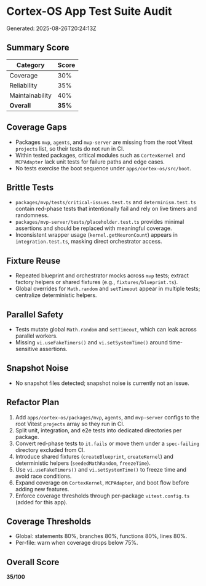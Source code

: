 # Cortex-OS App Test Suite Audit

Generated: 2025-08-26T20:24:13Z

## Summary Score

| Category        | Score   |
| --------------- | ------- |
| Coverage        | 30%     |
| Reliability     | 35%     |
| Maintainability | 40%     |
| **Overall**     | **35%** |

## Coverage Gaps

- Packages `mvp`, `agents`, and `mvp-server` are missing from the root Vitest `projects` list, so their tests do not run in CI.
- Within tested packages, critical modules such as `CortexKernel` and `MCPAdapter` lack unit tests for failure paths and edge cases.
- No tests exercise the boot sequence under `apps/cortex-os/src/boot`.

## Brittle Tests

- `packages/mvp/tests/critical-issues.test.ts` and `determinism.test.ts` contain red-phase tests that intentionally fail and rely on live timers and randomness.
- `packages/mvp-server/tests/placeholder.test.ts` provides minimal assertions and should be replaced with meaningful coverage.
- Inconsistent wrapper usage (`kernel.getNeuronCount`) appears in `integration.test.ts`, masking direct orchestrator access.

## Fixture Reuse

- Repeated blueprint and orchestrator mocks across `mvp` tests; extract factory helpers or shared fixtures (e.g., `fixtures/blueprint.ts`).
- Global overrides for `Math.random` and `setTimeout` appear in multiple tests; centralize deterministic helpers.

## Parallel Safety

- Tests mutate global `Math.random` and `setTimeout`, which can leak across parallel workers.
- Missing `vi.useFakeTimers()` and `vi.setSystemTime()` around time-sensitive assertions.

## Snapshot Noise

- No snapshot files detected; snapshot noise is currently not an issue.

## Refactor Plan

1. Add `apps/cortex-os/packages/mvp`, `agents`, and `mvp-server` configs to the root Vitest `projects` array so they run in CI.
2. Split unit, integration, and e2e tests into dedicated directories per package.
3. Convert red-phase tests to `it.fails` or move them under a `spec-failing` directory excluded from CI.
4. Introduce shared fixtures (`createBlueprint`, `createKernel`) and deterministic helpers (`seededMathRandom`, `freezeTime`).
5. Use `vi.useFakeTimers()` and `vi.setSystemTime()` to freeze time and avoid race conditions.
6. Expand coverage on `CortexKernel`, `MCPAdapter`, and boot flow before adding new features.
7. Enforce coverage thresholds through per-package `vitest.config.ts` (added for this app).

## Coverage Thresholds

- Global: statements 80%, branches 80%, functions 80%, lines 80%.
- Per-file: warn when coverage drops below 75%.

## Overall Score

**35/100**
